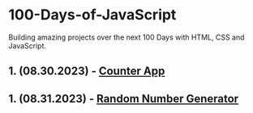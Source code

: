 # 100-Days-of-JavaScript
 Building amazing projects over the next 100 Days with HTML, CSS and JavaScript.

## 1. (08.30.2023) - [Counter App](https://github.com/burakcersit/100-Days-of-JavaScript/tree/main/--%201.%20Counter%20App)

## 1. (08.31.2023) - [Random Number Generator](#)